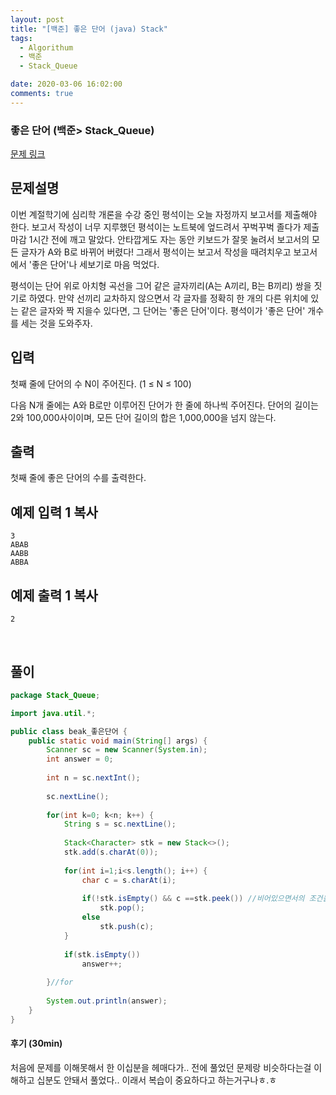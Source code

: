 ```yaml
---
layout: post
title: "[백준] 좋은 단어 (java) Stack"
tags:
  - Algorithum
  - 백준
  - Stack_Queue

date: 2020-03-06 16:02:00
comments: true
---
```




###   좋은 단어 (백준> Stack_Queue)

[문제 링크](https://www.acmicpc.net/problem/3986 )

## 문제설명

이번 계절학기에 심리학 개론을 수강 중인 평석이는 오늘 자정까지 보고서를 제출해야 한다. 보고서 작성이 너무 지루했던 평석이는 노트북에 엎드려서 꾸벅꾸벅 졸다가 제출 마감 1시간 전에 깨고 말았다. 안타깝게도 자는 동안 키보드가 잘못 눌려서 보고서의 모든 글자가 A와 B로 바뀌어 버렸다! 그래서 평석이는 보고서 작성을 때려치우고 보고서에서 '좋은 단어'나 세보기로 마음 먹었다.

평석이는 단어 위로 아치형 곡선을 그어 같은 글자끼리(A는 A끼리, B는 B끼리) 쌍을 짓기로 하였다. 만약 선끼리 교차하지 않으면서 각 글자를 정확히 한 개의 다른 위치에 있는 같은 글자와 짝 지을수 있다면, 그 단어는 '좋은 단어'이다. 평석이가 '좋은 단어' 개수를 세는 것을 도와주자.

## 입력

첫째 줄에 단어의 수 N이 주어진다. (1 ≤ N ≤ 100)

다음 N개 줄에는 A와 B로만 이루어진 단어가 한 줄에 하나씩 주어진다. 단어의 길이는 2와 100,000사이이며, 모든 단어 길이의 합은 1,000,000을 넘지 않는다.

## 출력

첫째 줄에 좋은 단어의 수를 출력한다.

## 예제 입력 1 복사

```
3
ABAB
AABB
ABBA
```

## 예제 출력 1 복사

```
2
```

<br>

## 풀이

```java
package Stack_Queue;

import java.util.*;

public class beak_좋은단어 {
	public static void main(String[] args) {
		Scanner sc = new Scanner(System.in);
		int answer = 0;
		
		int n = sc.nextInt();
		
		sc.nextLine();
		
		for(int k=0; k<n; k++) {
			String s = sc.nextLine();
			
			Stack<Character> stk = new Stack<>();
			stk.add(s.charAt(0));
			
			for(int i=1;i<s.length(); i++) {
				char c = s.charAt(i);
				
				if(!stk.isEmpty() && c ==stk.peek()) //비어있으면서의 조건을 항상 앞에 붙여줘야한다!
					stk.pop();
				else
					stk.push(c);
			}
			
			if(stk.isEmpty())
				answer++;
			
		}//for
		
		System.out.println(answer);
	}
}

```

#### 후기 (30min)

처음에 문제를 이해못해서 한 이십분을 헤매다가.. 전에 풀었던 문제랑 비슷하다는걸 이해하고 십분도 안돼서 풀었다.. 이래서 복습이 중요하다고 하는거구나ㅎ.ㅎ
